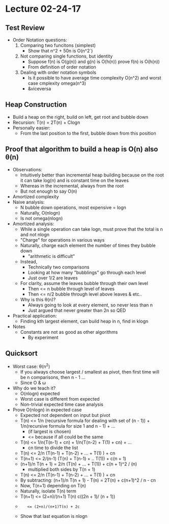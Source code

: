 # Lecture 02-24-17

## Test Review
- Order Notation questions:
    1. Comparing two funcitons (simplest)
        -  Show that n^2 + 50n is O(n^2`)
    2. Not comparing single functions, but identity
        - Suppose f(n) is O(g(n)) and g(n) is O(h(n)) prove f(n) is O(h(n))
        - From definition of order notation
    3. Dealing with order notation symbols
        - Is it possible to have average time complexity O(n^2) and worst case cmplexity omega(n^3)
        - &viceversa

## Heap Construction
- Build a heap on the right, build on left, get root and bubble down
- Recursion: T(n) = 2T(n) + Clogn
- Personally easier:
    - From the last position to the first, bubble down from this position

## Proof that algorithm to build a heap is O(n) also <span>&theta;</span>(n)
- Observations:
    - Intuitively better than incremental heap building because on the root it can take log(n) and is constant time on the leaves
    - Whereas in the incremental, always from the root 
    - But not enough to say O(n) 
- Amortized complexity
- Naive analysis:
    - N bubble down operations, most expensive = logn
    - Naturally, O(nlogn)
    - Is not omega(nlogn)
- Amortized analysis:
    - While a single operation can take logn, must prove that the total is n and not nlogn
    - "Charge" for operations in various ways
    - Naturally, charge each element the number of times they bubble down
        - "arithmetic is difficult"
    - Instead,
        - Technically two comparisons
        - Looking at how many "bubblings" go through each level
        - Just over 1/2 are leaves
    - For clarity, assume the leaves bubble through their own level
        - Then <= n bubble through level of leaves
        - Then <= n/2 bubble through level above leaves & etc..
    - Why is this <span>&theta;</span>(n)?
        - Always going to look at every element, so never less than n
        - Just argued that never greater than 2n so QED
- Practical application:
    - Finding kth largest element, can build heap in n, find in klogn
- Notes
    - Constants are not as good as other algorithms
        - By experiment

## Quicksort
- Worst case: <span>&theta;</span>(n<sup>2</sup>)
    - If you always choose largest / smallest as pivot, then first time will be n comparisons, then n - 1 ...
    - Since O & <span>&omega;</span>
- Why do we teach it?
    - O(nlogn) expected
    - Worst case is different from expected
    - Non-trivial expected time case analysis
- Prove O(nlogn) in expected case
    - Expected not dependent on input but pivot
    - T(n) <= 1/n (recursive formula for dealing with set of (n - 1)) + 1/n(recursive formula for size 1 and n - 1) + ...
        - (if largest is chosen)
        - <= because if all could be the same
    - T(n) <= 1/n(T(n-1) + cn) + 1/n(T(n-2) + T(1) + cn) + ...
        - cn time to divide the list
    - T(n) <= 2/n (T(n-1) + T(n-2) + ... + T(1) ) + cn
    - T(n+1) <= 2/(n-1) (T(n) + T(n-1) + .. T(1)) + c(n + 1)
    - (n+1)/n T(n + 1) = 2/n (T(n) + ... + T(1)) + c(n + 1)^2 / (n)
        - multiplied both sides by T(n + 1)
    - T(n) <= 2/n (T(n-1) + T(n-2) + ... + T(1) ) + cn
    - By subtracting: (n+1)/n T(n + 1) - T(n) = 2T(n) + c(n+1)^2 / n - cn
    - Now, T(n+1) depending on T(n)
    - Naturally, isolate T(n) term
    - T(n+1) <= (2+n)/(n+1) T(n) c((2n + 1)/ (n + 1))
    -        <= (2+n)/(n+1)T(n) + 2c
    - Show that last equation is nlogn
